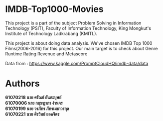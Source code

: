 # IMDB-Top1000-Movies
This project is a part of the subject Problem Solving in Information Technology (PSIT), Faculty of Information Technology, King Mongkut's Institute of Technology Ladkrabang (KMITL).

This project is about doing data analysis. We've chosen IMDB Top 1000 Films(2006-2016) for this project. Our main target is to check about Genre Runtime Rating Revenue and Metascore

Data from : https://www.kaggle.com/PromptCloudHQ/imdb-data/data

# Authors
  **61070218 นาย ศรัณย์ ยันตะบุษย์**\
  **61070006 นาย กฤษฎาภา ง่วนจร**\
  **61070199 นาย วรภัทร ภัทรเมธาวรกุล**\
  **61070221 นาย ศิรวิทย์ ยอดจิตร**
